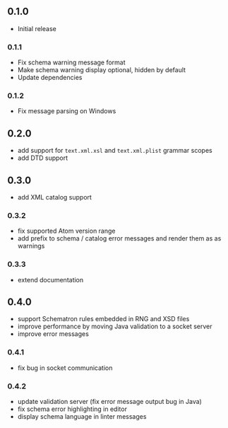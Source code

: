 ## 0.1.0
* Initial release

### 0.1.1
* Fix schema warning message format
* Make schema warning display optional, hidden by default
* Update dependencies

### 0.1.2
* Fix message parsing on Windows

## 0.2.0
* add support for `text.xml.xsl` and `text.xml.plist` grammar scopes
* add DTD support

## 0.3.0
* add XML catalog support

### 0.3.2
* fix supported Atom version range
* add prefix to schema / catalog error messages and render them as as warnings

### 0.3.3
* extend documentation

## 0.4.0
* support Schematron rules embedded in RNG and XSD files
* improve performance by moving Java validation to a socket server
* improve error messages

### 0.4.1
* fix bug in socket communication

### 0.4.2
* update validation server (fix error message output bug in Java)
* fix schema error highlighting in editor
* display schema language in linter messages

